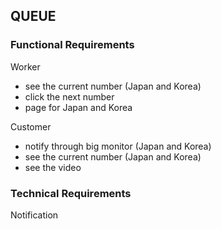 ## QUEUE

### Functional Requirements

Worker
- see the current number (Japan and Korea)
- click the next number
- page for Japan and Korea


Customer
- notify through big monitor (Japan and Korea)
- see the current number (Japan and Korea)
- see the video

### Technical Requirements

Notification